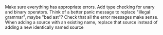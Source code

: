 Make sure everything has appropriate errors.
Add type checking for unary and binary operators.
Think of a better panic message to replace "illegal grammar", maybe "bad ast"?
Check that all the error messages make sense.
When adding a source with an existing name, replace that source instead of adding a new identically named source